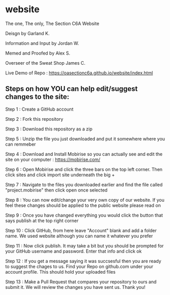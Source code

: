 # website
The one, The only, The Section C6A Website

Deisgn by Garland K.

Information and Input by Jordan W.

Memed and Proofed by Alex S.

Overseer of the Sweat Shop James C.

Live Demo of Repo : https://oasectionc6a.github.io/website/index.html


Steps on how YOU can help edit/suggest changes to the site:
-----------------------------------------------------------

Step 1 : Create a GitHub account

Step 2 : Fork this repository

Step 3 : Download this repository as a zip

Step 5 : Unzip the file you just downloaded and put it somewhere where you can remmeber 

Step 4 : Download and Install Mobirise so you can actually see and edit the site on your computer : https://mobirise.com/

Step 6 : Open Mobirise and click the three bars on the top left corner. Then click sites and click import site underneath the big +

Step 7 : Navigate to the files you downloaded earlier and find the file called "project.mobirise" then click open once selected

Step 8 : You can now edit/change your very own copy of our website. If you feel these changes should be applied to the public website please read on

Step 9 : Once you have changed everything you would click the button that says publish at the top right corner

Step 10 : Click GitHub, from here leave "Account" blank and add a folder name. We used website although you can name it whatever you prefer

Step 11 : Now click publish. It may take a bit but you should be prompted for your GitHub username and password. Enter that info and click ok

Step 12 : If you get a message saying it was succsesful then you are ready to suggest the chages to us. Find your Repo on github.com under your account profile. This should hold your uploaded files

Step 13 : Make a Pull Request that compares your repository to ours and submit it. We will review the changes you have sent us. Thank you!
